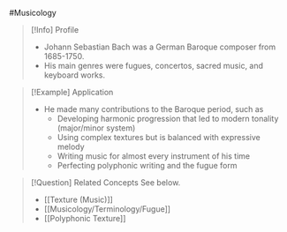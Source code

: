 #Musicology

> [!Info] Profile
> - Johann Sebastian Bach was a German Baroque composer from 1685-1750.
> - His main genres were fugues, concertos, sacred music, and keyboard works.

> [!Example] Application
> - He made many contributions to the Baroque period, such as
> 	- Developing harmonic progression that led to modern tonality (major/minor system)
> 	- Using complex textures but is balanced with expressive melody
> 	- Writing music for almost every instrument of his time
> 	- Perfecting polyphonic writing and the fugue form

> [!Question] Related Concepts
> See below.
> - [[Texture (Music)]]
> - [[Musicology/Terminology/Fugue]]
> - [[Polyphonic Texture]]
